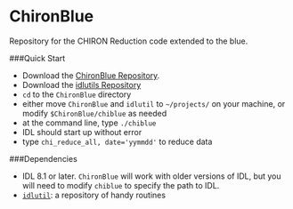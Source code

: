 # ChironBlue

Repository for the CHIRON Reduction code extended to the blue.

###Quick Start
- Download the [ChironBlue Repository](https://github.com/mattgiguere/ChironBlue).
- Download the [idlutils Repository](https://github.com/mattgiguere/idlutils)
- `cd` to the `ChironBlue` directory
- either move `ChironBlue` and `idlutil` to `~/projects/` on your machine, or modify `$ChironBlue/chiblue` as needed
- at the command line, type `./chiblue`
- IDL should start up without error
- type `chi_reduce_all, date='yymmdd'` to reduce data

###Dependencies
- IDL 8.1 or later. `ChironBlue` will work with older versions of IDL, but you will need to modify `chiblue` to specify the path to IDL.
- [`idlutil`](https://github.com/mattgiguere/idlutils): a repository of handy routines
